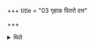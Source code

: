 +++
title = "03 गृहान्नः पितरो दत्त"

+++

<details><summary>थिते</summary>

3. With uttiṣthata pitaraḥ preta....he stands praising the ancestors.
</details>
